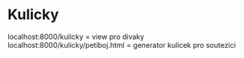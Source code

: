 # Kulicky

localhost:8000/kulicky = view pro divaky
localhost:8000/kulicky/petiboj.html = generator kulicek pro soutezici

